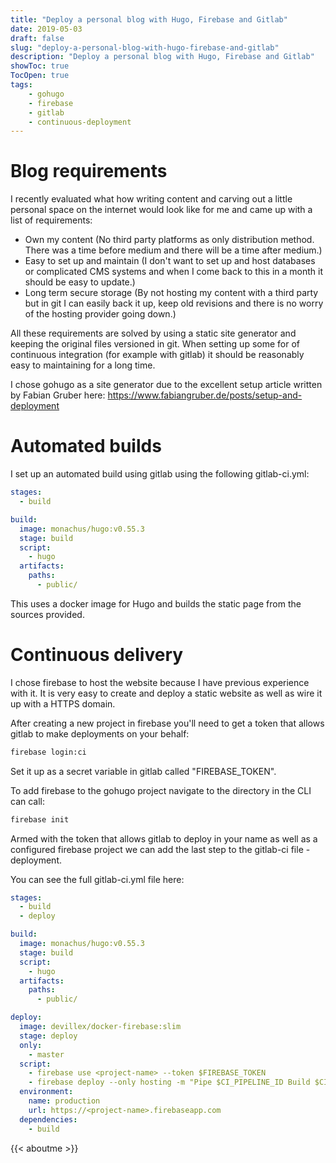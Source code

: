 ```yaml
---
title: "Deploy a personal blog with Hugo, Firebase and Gitlab"
date: 2019-05-03
draft: false
slug: "deploy-a-personal-blog-with-hugo-firebase-and-gitlab"
description: "Deploy a personal blog with Hugo, Firebase and Gitlab"
showToc: true
TocOpen: true
tags:
    - gohugo
    - firebase
    - gitlab
    - continuous-deployment
---
```


# Blog requirements

I recently evaluated what how writing content and carving out a little personal space on the internet would look like for me and came up with a list of requirements:

* Own my content (No third party platforms as only distribution method. There was a time before medium and there will be a time after medium.)
* Easy to set up and maintain (I don't want to set up and host databases or complicated CMS systems and when I come back to this in a month it should be easy to update.)
* Long term secure storage (By not hosting my content with a third party but in git I can easily back it up, keep old revisions and there is no worry of the hosting provider going down.)

All these requirements are solved by using a static site generator and keeping the original files versioned in git. When setting up some for of continuous integration (for example with gitlab) it should be reasonably easy to maintaining for a long time.

I chose gohugo as a site generator due to the excellent setup article written by Fabian Gruber here: https://www.fabiangruber.de/posts/setup-and-deployment



# Automated builds

I set up an automated build using gitlab using the following gitlab-ci.yml:

```yml
stages:
  - build

build:
  image: monachus/hugo:v0.55.3
  stage: build
  script:
    - hugo
  artifacts:
    paths:
      - public/
```

This uses a docker image for Hugo and builds the static page from the sources provided.

# Continuous delivery

I chose firebase to host the website because I have previous experience with it. It is very easy to create and deploy a static website as well as wire it up with a HTTPS domain.

After creating a new project in firebase you'll need to get a token that allows gitlab to make deployments on your behalf:

```bash
firebase login:ci
```

Set it up as a secret variable in gitlab called "FIREBASE_TOKEN".

To add firebase to the gohugo project navigate to the directory in the CLI can call:
```bash
firebase init
```

Armed with the token that allows gitlab to deploy in your name as well as a configured firebase project we can add the last step to the gitlab-ci file - deployment.

You can see the full gitlab-ci.yml file here:
```yml
stages:
  - build
  - deploy

build:
  image: monachus/hugo:v0.55.3
  stage: build
  script:
    - hugo
  artifacts:
    paths:
      - public/

deploy:
  image: devillex/docker-firebase:slim
  stage: deploy
  only:
    - master
  script:
    - firebase use <project-name> --token $FIREBASE_TOKEN
    - firebase deploy --only hosting -m "Pipe $CI_PIPELINE_ID Build $CI_BUILD_ID" --token $FIREBASE_TOKEN
  environment:
    name: production
    url: https://<project-name>.firebaseapp.com
  dependencies:
    - build
```

{{< aboutme >}}